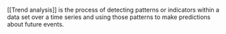 [[Trend analysis]] is the process of detecting patterns or indicators within a data set over a time series and using those patterns to make predictions about future events.